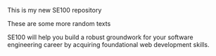 This is my new SE100 repository

These are some more random texts

SE100 will help you build a robust groundwork for your software engineering career by acquiring foundational web development skills.